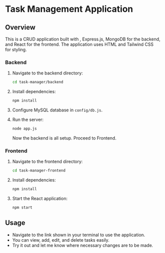 # Task Management Application

## Overview
This is a  CRUD application built with , Express.js, MongoDB for the backend, and React for the frontend. The application uses HTML and Tailwind CSS for styling.


### Backend
1. Navigate to the backend directory:
    ```bash
    cd task-manager/backend
    ```
2. Install dependencies:
    ```bash
    npm install
    ```
3. Configure MySQL database in `config/db.js`.
4. Run the server:
    ```bash
    node app.js
    ```

    Now the backend is all setup.
    Proceed to Frontend.

### Frontend
1. Navigate to the frontend directory:
    ```bash
    cd task-manager-frontend
    ```
2. Install dependencies:
    ```bash
    npm install
    ```
3. Start the React application:
    ```bash
    npm start
    ```

## Usage
- Navigate to the link shown in your terminal to use the application.
- You can view, add, edit, and delete tasks easily.
- Try it out and let me know where necessary changes are to be made. 


